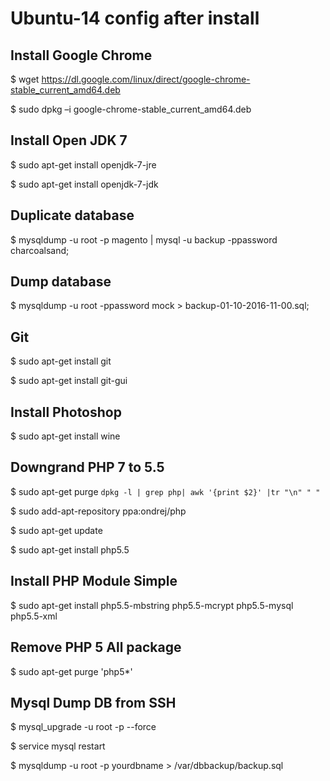 # Ubuntu-14 config after install

## Install Google Chrome
  $ wget https://dl.google.com/linux/direct/google-chrome-stable_current_amd64.deb
  
  $ sudo dpkg –i google-chrome-stable_current_amd64.deb

## Install Open JDK 7
  $ sudo apt-get install openjdk-7-jre 
  
  $ sudo apt-get install openjdk-7-jdk

## Duplicate database
  $ mysqldump -u root -p magento | mysql -u backup -ppassword charcoalsand;

## Dump database
  $ mysqldump -u root -ppassword mock > backup-01-10-2016-11-00.sql;
 
## Git 
  $ sudo apt-get install git
  
  $ sudo apt-get install git-gui
  
## Install Photoshop
  $ sudo apt-get install wine

## Downgrand PHP 7 to 5.5
  $ sudo apt-get purge `dpkg -l | grep php| awk '{print $2}' |tr "\n" " "`
  
  $ sudo add-apt-repository ppa:ondrej/php
  
  $ sudo apt-get update
  
  $ sudo apt-get install php5.5

## Install PHP Module Simple
  $ sudo apt-get install php5.5-mbstring php5.5-mcrypt php5.5-mysql php5.5-xml

## Remove PHP 5 All package
  $ sudo apt-get purge 'php5*' 
  
## Mysql Dump DB from SSH
  $ mysql_upgrade -u root -p --force
  
  $ service mysql restart
  
  $ mysqldump -u root -p yourdbname > /var/dbbackup/backup.sql
  
  
